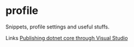 # profile
Snippets, profile settings and useful stuffs.

Links
[Publishing dotnet core through Visual Studio](dot-net-core-publish.md)
